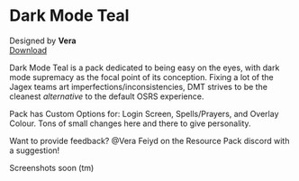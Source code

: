 # Dark Mode Teal
Designed by **Vera** <br/>
[Download](https://github.com/melkypie/resource-packs/archive/pack-dark-mode-teal.zip)

Dark Mode Teal is a pack dedicated to being easy on the eyes, with dark mode supremacy as the focal point of its conception. Fixing a lot of the Jagex teams art imperfections/inconsistencies, DMT strives to be the cleanest *alternative* to the default OSRS experience.

Pack has Custom Options for: Login Screen, Spells/Prayers, and Overlay Colour. Tons of small changes here and there to give personality.

Want to provide feedback? @Vera Feiyd on the Resource Pack discord with a suggestion!

Screenshots soon (tm)